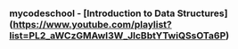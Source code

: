 ### mycodeschool - [Introduction to Data Structures] (https://www.youtube.com/playlist?list=PL2_aWCzGMAwI3W_JlcBbtYTwiQSsOTa6P)
